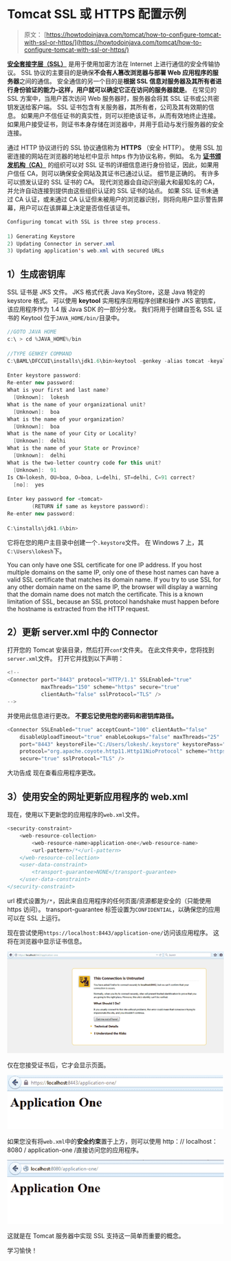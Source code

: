 # Tomcat SSL 或 HTTPS 配置示例

> 原文： [https://howtodoinjava.com/tomcat/how-to-configure-tomcat-with-ssl-or-https/](https://howtodoinjava.com/tomcat/how-to-configure-tomcat-with-ssl-or-https/)

**[安全套接字层（SSL）](https://www.digicert.com/ssl.htm "ssl")** 是用于使用加密方法在 Internet 上进行通信的安全传输协议。 SSL 协议的主要目的是确保**不会有人篡改浏览器与部署 Web 应用程序的服务器**之间的通信。 安全通信的另一个目的是**根据 SSL 信息对服务器及其所有者进行身份验证的能力–这样，用户就可以确定它正在访问的服务器就是**。 在常见的 SSL 方案中，当用户首次访问 Web 服务器时，服务器会将其 SSL 证书或公共密钥发送给客户端。 SSL 证书包含有关服务器，其所有者，公司及其有效期的信息。 如果用户不信任证书的真实性，则可以拒绝该证书，从而有效地终止连接。 如果用户接受证书，则证书本身存储在浏览器中，并用于启动与发行服务器的安全连接。

通过 HTTP 协议进行的 SSL 协议通信称为 **HTTPS** （安全 HTTP）。 使用 SSL 加密连接的网站在浏览器的地址栏中显示 https 作为协议名称，例如。 名为 **[证书颁发机构（CA）](https://en.wikipedia.org/wiki/Certificate_authority "Certificate_authority")** 的组织可以对 SSL 证书的详细信息进行身份验证，因此，如果用户信任 CA，则可以确保安全网站及其证书已通过认证。 细节是正确的。 有许多可以颁发认证的 SSL 证书的 CA。 现代浏览器会自动识别最大和最知名的 CA，并允许自动连接到提供由这些组织认证的 SSL 证书的站点。 如果 SSL 证书未通过 CA 认证，或未通过 CA 认证但未被用户的浏览器识别，则将向用户显示警告屏幕，用户可以在该屏幕上决定是否信任该证书。

```java
Configuring tomcat with SSL is three step process.

1) Generating Keystore
2) Updating Connector in server.xml
3) Updating application's web.xml with secured URLs
```

## 1）生成密钥库

SSL 证书是 JKS 文件。 JKS 格式代表 Java KeyStore，这是 Java 特定的 keystore 格式。 可以使用 **keytool** 实用程序应用程序创建和操作 JKS 密钥库，该应用程序作为 1.4 版 Java SDK 的一部分分发。 我们将用于创建自签名 SSL 证书的 Keytool 位于`JAVA_HOME/bin/`目录中。

```java
//GOTO JAVA HOME
c:\ > cd %JAVA_HOME%/bin

//TYPE GENKEY COMMAND
C:\BAML\DFCCUI\installs\jdk1.6\bin>keytool -genkey -alias tomcat -keyalg RSA

Enter keystore password:
Re-enter new password:
What is your first and last name?
  [Unknown]:  lokesh
What is the name of your organizational unit?
  [Unknown]:  boa
What is the name of your organization?
  [Unknown]:  boa
What is the name of your City or Locality?
  [Unknown]:  delhi
What is the name of your State or Province?
  [Unknown]:  delhi
What is the two-letter country code for this unit?
  [Unknown]:  91
Is CN=lokesh, OU=boa, O=boa, L=delhi, ST=delhi, C=91 correct?
  [no]:  yes

Enter key password for <tomcat>
        (RETURN if same as keystore password):
Re-enter new password:

C:\installs\jdk1.6\bin>

```

它将在您的用户主目录中创建一个`.keystore`文件。 在 Windows 7 上，其`C:\Users\lokesh`下。

You can only have one SSL certificate for one IP address. If you host multiple domains on the same IP, only one of these host names can have a valid SSL certificate that matches its domain name. If you try to use SSL for any other domain name on the same IP, the browser will display a warning that the domain name does not match the certificate. This is a known limitation of SSL, because an SSL protocol handshake must happen before the hostname is extracted from the HTTP request.

## 2）更新 server.xml 中的 Connector

打开您的 Tomcat 安装目录，然后打开`conf`文件夹。 在此文件夹中，您将找到`server.xml`文件。 打开它并找到以下声明：

```java
<!--
<Connector port="8443" protocol="HTTP/1.1" SSLEnabled="true"
		   maxThreads="150" scheme="https" secure="true"
		   clientAuth="false" sslProtocol="TLS" />
-->

```

并使用此信息进行更改。 **不要忘记使用您的密码和密钥库路径。**

```java
<Connector SSLEnabled="true" acceptCount="100" clientAuth="false"
    disableUploadTimeout="true" enableLookups="false" maxThreads="25"
    port="8443" keystoreFile="C:/Users/lokesh/.keystore" keystorePass="password"
    protocol="org.apache.coyote.http11.Http11NioProtocol" scheme="https"
    secure="true" sslProtocol="TLS" />

```

大功告成 现在查看应用程序更改。

## 3）使用安全的网址更新应用程序的 web.xml

现在，使用以下更新您的应用程序的`web.xml`文件。

```java
<security-constraint>
	<web-resource-collection>
		<web-resource-name>application-one</web-resource-name>
		<url-pattern>/*</url-pattern>
	</web-resource-collection>
	<user-data-constraint>
		<transport-guarantee>NONE</transport-guarantee>
	</user-data-constraint>
</security-constraint>

```

url 模式设置为`/*`，因此来自应用程序的任何页面/资源都是安全的（只能使用 https 访问）。 transport-guarantee 标签设置为`CONFIDENTIAL`，以确保您的应用可以在 SSL 上运行。

现在尝试使用`https://localhost:8443/application-one/`访问该应用程序。 这将在浏览器中显示证书信息。

![tomcat-https-enabled](img/907ced78b33c2dad8f742b4152328e95.png)

仅在您接受证书后，它才会显示页面。

![ssl-certificate-accepted](img/8a1bd3e21fe068b4a73bcbd8c13e4bb8.png)

如果您没有将`web.xml`中的**安全约束**置于上方，则可以使用 http：// localhost：8080 / application-one /直接访问您的应用程序。

![ssl-disabled](img/44f75928e77cb91a25c06ebd24f42085.png)

这就是在 Tomcat 服务器中实现 SSL 支持这一简单而重要的概念。

学习愉快！